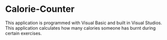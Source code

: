 # Calorie-Counter
This application is programmed with Visual Basic and built in Visual Studios. This application calculates how many calories someone has burnt during certain exercises. 
